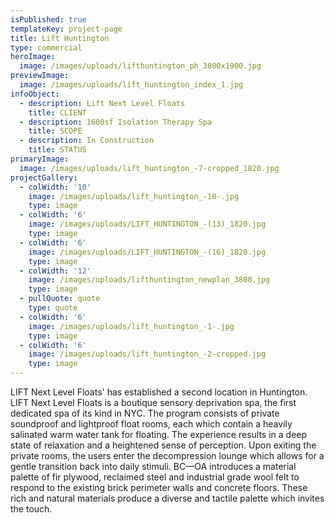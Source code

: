 ```yaml
---
isPublished: true
templateKey: project-page
title: Lift Huntington
type: commercial
heroImage:
  image: /images/uploads/lifthuntington_ph_3800x1900.jpg
previewImage:
  image: /images/uploads/lift_huntington_index_1.jpg
infoObject:
  - description: Lift Next Level Floats
    title: CLIENT
  - description: 1600sf Isolation Therapy Spa
    title: SCOPE
  - description: In Construction
    title: STATUS
primaryImage:
  image: /images/uploads/lift_huntington_-7-cropped_1820.jpg
projectGallery:
  - colWidth: '10'
    image: /images/uploads/lift_huntington_-10-.jpg
    type: image
  - colWidth: '6'
    image: /images/uploads/LIFT_HUNTINGTON_-(13)_1820.jpg
    type: image
  - colWidth: '6'
    image: /images/uploads/LIFT_HUNTINGTON_-(16)_1820.jpg
    type: image
  - colWidth: '12'
    image: /images/uploads/lifthuntington_newplan_3800.jpg
    type: image
  - pullQuote: quote
    type: quote
  - colWidth: '6'
    image: /images/uploads/lift_huntington_-1-.jpg
    type: image
  - colWidth: '6'
    image: /images/uploads/lift_huntington_-2-cropped.jpg
    type: image
---
```

LIFT Next Level Floats' has established a second location in Huntington. LIFT Next Level Floats is a boutique sensory deprivation spa, the first dedicated spa of its kind in NYC. The program consists of private soundproof and lightproof float rooms, each which contain a heavily salinated warm water tank for floating. The experience results in a deep state of relaxation and a heightened sense of perception. Upon exiting the private rooms, the users enter the decompression lounge which allows for a gentle transition back into daily stimuli. BC—OA introduces a material palette of fir plywood, reclaimed steel and industrial grade wool felt to respond to the existing brick perimeter walls and concrete floors. These rich and natural materials produce a diverse and tactile palette which invites the touch.
